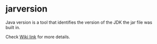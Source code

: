 # jarversion
Java version is a tool that identifies the version of the JDK the jar file was built in. 

Check [Wiki link](https://github.com/shailu2006/jarversion/wiki) for more details.
